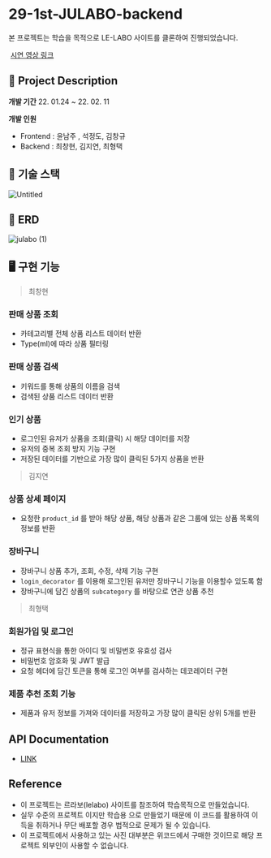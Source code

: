 # 2**9-1st-JULABO-backend**

본 프로젝트는 학습을 목적으로  LE-LABO 사이트를 클론하여 진행되었습니다.

 [시연 영상 링크](https://youtu.be/FHodh-FGYuU)

## **🔎 Project Description**

**개발 기간** 22. 01.24 ~ 22. 02. 11

**개발 인원**

- Frontend : 윤남주 , 석정도, 김창규
- Backend : 최창현, 김지연, 최형택

## **🔨 기술 스택**

![Untitled](https://s3-us-west-2.amazonaws.com/secure.notion-static.com/558c20de-3bf9-4eaa-8e33-2c77cf702a09/Untitled.png)

## **📝 ERD**

![julabo (1)](https://user-images.githubusercontent.com/66771425/153746775-ac1158fc-321e-4134-891c-281d5c3eca45.png)

## **🖥 구현 기능**

> 최창현
> 

### **판매 상품 조회**

- 카테고리별 전체 상품 리스트 데이터 반환
- Type(ml)에 따라 상품 필터링

### **판매 상품 검색**

- 키워드를 통해 상품의 이름을 검색
- 검색된 상품 리스트 데이터 반환

### 인기 상품

- 로그인된 유저가 상품을 조회(클릭) 시 해당 데이터를 저장
- 유저의 중복 조회 방지 기능 구현
- 저장된 데이터를 기반으로 가장 많이 클릭된 5가지 상품을 반환

> 김지연
> 

### 상품 상세 페이지

- 요청한  `product_id` 를 받아 해당 상품, 해당 상품과 같은 그룹에 있는 상품 목록의정보를 반환

### **장바구니**

- 장바구니 상품 추가, 조회, 수정, 삭제 기능 구현
- `login_decorator` 를 이용해 로그인된 유저만 장바구니 기능을 이용할수 있도록 함
- 장바구니에 담긴 상품의 `subcategory` 를 바탕으로 연관 상품 추천

> 최형택
> 

### **회원가입 및 로그인**

- 정규 표현식을 통한 아이디 및 비밀번호 유효성 검사
- 비밀번호 암호화 및 JWT 발급
- 요청 헤더에 담긴 토큰을 통해 로그인 여부를 검사하는 데코레이터 구현

### 제품 추천 조회 기능

- 제품과 유저 정보를 가져와 데이터를 저장하고 가장 많이 클릭된 상위 5개를 반환

## API Documentation
- [LINK](https://warped-resonance-891074.postman.co/workspace/My-Workspace~b131c86b-70c5-4537-8d26-b4a265c11c26/collection/19259271-054e1ba1-cd0a-4439-8881-1e94d4a9c8f8?ctx=documentation)

## ****Reference****

- 이 프로젝트는 르라보(lelabo) 사이트를 참조하여 학습목적으로 만들었습니다.
- 실무 수준의 프로젝트 이지만 학습용 으로 만들었기 때문에 이 코드를 활용하여 이득을 취하거나 무단 배포할 경우 법적으로 문제가 될 수 있습니다.
- 이 프로젝트에서 사용하고 있는 사진 대부분은 위코드에서 구매한 것이므로 해당 프로젝트 외부인이 사용할 수 없습니다.
